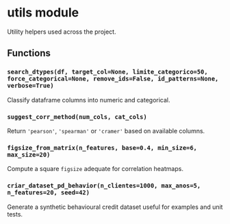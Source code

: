# utils module

Utility helpers used across the project.

## Functions

### `search_dtypes(df, target_col=None, limite_categorico=50, force_categorical=None, remove_ids=False, id_patterns=None, verbose=True)`
Classify dataframe columns into numeric and categorical.

### `suggest_corr_method(num_cols, cat_cols)`
Return `'pearson'`, `'spearman'` or `'cramer'` based on available columns.

### `figsize_from_matrix(n_features, base=0.4, min_size=6, max_size=20)`
Compute a square `figsize` adequate for correlation heatmaps.

### `criar_dataset_pd_behavior(n_clientes=1000, max_anos=5, n_features=20, seed=42)`
Generate a synthetic behavioural credit dataset useful for examples and
unit tests.
